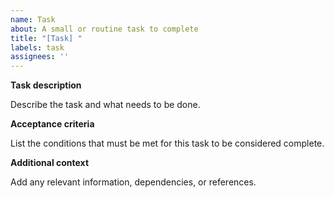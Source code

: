 ```yaml
---
name: Task
about: A small or routine task to complete
title: "[Task] "
labels: task
assignees: ''
---
```


**Task description**

Describe the task and what needs to be done.

**Acceptance criteria**

List the conditions that must be met for this task to be considered complete.

**Additional context**

Add any relevant information, dependencies, or references.
